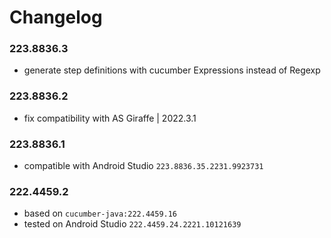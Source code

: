 # Changelog

### 223.8836.3

- generate step definitions with cucumber Expressions instead of Regexp

### 223.8836.2

- fix compatibility with AS Giraffe | 2022.3.1

### 223.8836.1

- compatible with Android Studio `223.8836.35.2231.9923731`

### 222.4459.2

- based on `cucumber-java:222.4459.16`
- tested on Android Studio `222.4459.24.2221.10121639`